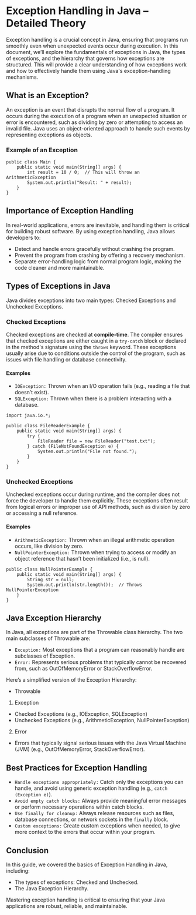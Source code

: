 # Exception Handling in Java – Detailed Theory
Exception handling is a crucial concept in Java, ensuring that programs run smoothly even when unexpected events occur during execution. In this document, we’ll explore the fundamentals of exceptions in Java, the types of exceptions, and the hierarchy that governs how exceptions are structured. This will provide a clear understanding of how exceptions work and how to effectively handle them using Java's exception-handling mechanisms.

## What is an Exception?
An exception is an event that disrupts the normal flow of a program. It occurs during the execution of a program when an unexpected situation or error is encountered, such as dividing by zero or attempting to access an invalid file. Java uses an object-oriented approach to handle such events by representing exceptions as objects.

### Example of an Exception
```
public class Main {
    public static void main(String[] args) {
        int result = 10 / 0;  // This will throw an ArithmeticException
        System.out.println("Result: " + result);
    }
}
```

## Importance of Exception Handling
In real-world applications, errors are inevitable, and handling them is critical for building robust software. By using exception handling, Java allows developers to:
* Detect and handle errors gracefully without crashing the program.
* Prevent the program from crashing by offering a recovery mechanism.
* Separate error-handling logic from normal program logic, making the code cleaner and more maintainable.

## Types of Exceptions in Java
Java divides exceptions into two main types: Checked Exceptions and Unchecked Exceptions.

### Checked Exceptions
Checked exceptions are checked at **compile-time**. The compiler ensures that checked exceptions are either caught in a `try-catch` block or declared in the method's signature using the `throws` keyword. These exceptions usually arise due to conditions outside the control of the program, such as issues with file handling or database connectivity.

#### Examples
* `IOException:` Thrown when an I/O operation fails (e.g., reading a file that doesn’t exist).
* `SQLException:` Thrown when there is a problem interacting with a database.
```
import java.io.*;

public class FileReaderExample {
    public static void main(String[] args) {
        try {
            FileReader file = new FileReader("test.txt");
        } catch (FileNotFoundException e) {
            System.out.println("File not found.");
        }
    }
}
```

### Unchecked Exceptions
Unchecked exceptions occur during runtime, and the compiler does not force the developer to handle them explicitly. These exceptions often result from logical errors or improper use of API methods, such as division by zero or accessing a null reference.

#### Examples
* `ArithmeticException:` Thrown when an illegal arithmetic operation occurs, like division by zero.
* `NullPointerException:` Thrown when trying to access or modify an object reference that hasn’t been initialized (i.e., is null).
```
public class NullPointerExample {
    public static void main(String[] args) {
        String str = null;
        System.out.println(str.length());  // Throws NullPointerException
    }
}
```

## Java Exception Hierarchy
In Java, all exceptions are part of the Throwable class hierarchy. The two main subclasses of Throwable are:
* `Exception:` Most exceptions that a program can reasonably handle are subclasses of Exception.
* `Error:` Represents serious problems that typically cannot be recovered from, such as OutOfMemoryError or StackOverflowError.

Here’s a simplified version of the Exception Hierarchy:
* Throwable
1. Exception
* Checked Exceptions (e.g., IOException, SQLException)
* Unchecked Exceptions (e.g., ArithmeticException, NullPointerException)

2. Error
* Errors that typically signal serious issues with the Java Virtual Machine (JVM) (e.g., OutOfMemoryError, StackOverflowError).

## Best Practices for Exception Handling
* `Handle exceptions appropriately:` Catch only the exceptions you can handle, and avoid using generic exception handling (e.g., `catch (Exception e)`).
* `Avoid empty catch blocks:` Always provide meaningful error messages or perform necessary operations within catch blocks.
* `Use finally for cleanup:` Always release resources such as files, database connections, or network sockets in the `finally` block.
* `Custom exceptions:` Create custom exceptions when needed, to give more context to the errors that occur within your program.

## Conclusion
In this guide, we covered the basics of Exception Handling in Java, including:
* The types of exceptions: Checked and Unchecked.
* The Java Exception Hierarchy.

Mastering exception handling is critical to ensuring that your Java applications are robust, reliable, and maintainable.